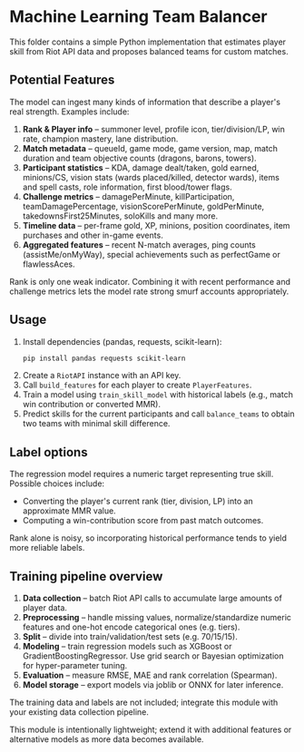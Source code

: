 # Machine Learning Team Balancer

This folder contains a simple Python implementation that estimates player
skill from Riot API data and proposes balanced teams for custom matches.

## Potential Features
The model can ingest many kinds of information that describe a player's real
strength. Examples include:

1. **Rank & Player info** – summoner level, profile icon, tier/division/LP,
   win rate, champion mastery, lane distribution.
2. **Match metadata** – queueId, game mode, game version, map, match duration
   and team objective counts (dragons, barons, towers).
3. **Participant statistics** – KDA, damage dealt/taken, gold earned,
   minions/CS, vision stats (wards placed/killed, detector wards), items and
   spell casts, role information, first blood/tower flags.
4. **Challenge metrics** – damagePerMinute, killParticipation,
   teamDamagePercentage, visionScorePerMinute, goldPerMinute,
   takedownsFirst25Minutes, soloKills and many more.
5. **Timeline data** – per-frame gold, XP, minions, position coordinates,
   item purchases and other in-game events.
6. **Aggregated features** – recent N-match averages, ping counts
   (assistMe/onMyWay), special achievements such as perfectGame or
   flawlessAces.

Rank is only one weak indicator. Combining it with recent performance and
challenge metrics lets the model rate strong smurf accounts appropriately.

## Usage
1. Install dependencies (pandas, requests, scikit-learn):
   ```bash
   pip install pandas requests scikit-learn
   ```
2. Create a `RiotAPI` instance with an API key.
3. Call `build_features` for each player to create `PlayerFeatures`.
4. Train a model using `train_skill_model` with historical labels (e.g.,
   match win contribution or converted MMR).
5. Predict skills for the current participants and call `balance_teams` to
   obtain two teams with minimal skill difference.

## Label options
The regression model requires a numeric target representing true skill. Possible
choices include:

- Converting the player's current rank (tier, division, LP) into an approximate
  MMR value.
- Computing a win-contribution score from past match outcomes.

Rank alone is noisy, so incorporating historical performance tends to yield more
reliable labels.

## Training pipeline overview
1. **Data collection** – batch Riot API calls to accumulate large amounts of
   player data.
2. **Preprocessing** – handle missing values, normalize/standardize numeric
   features and one-hot encode categorical ones (e.g. tiers).
3. **Split** – divide into train/validation/test sets (e.g. 70/15/15).
4. **Modeling** – train regression models such as XGBoost or
   GradientBoostingRegressor. Use grid search or Bayesian optimization for
   hyper-parameter tuning.
5. **Evaluation** – measure RMSE, MAE and rank correlation (Spearman).
6. **Model storage** – export models via joblib or ONNX for later inference.

The training data and labels are not included; integrate this module with your
existing data collection pipeline.

This module is intentionally lightweight; extend it with additional features or
alternative models as more data becomes available.
